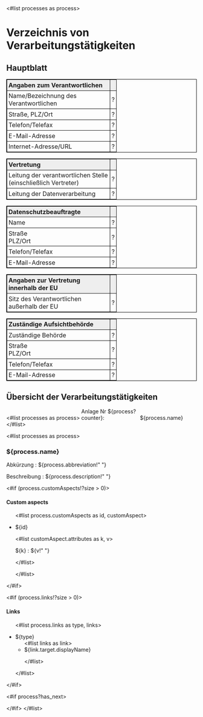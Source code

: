 <style>
  table {
    width: 100%;
    border-collapse: collapse;
    margin-bottom: 3mm;
  }
  table th:first-child, table td:first-child {
    width: 7cm;
  }
  table, th, td {
    border: 1pt solid black;
  }
  th, td {
    padding: 1mm;
  }
  th {
    background-color: #eee;
  }
  
  div.pagebreak {
    page-break-after: always;
  }
  @page {
	@top-center {
	  content: 'Verzeichnis von Verarbeitungstätigkeiten';	
	}
	@bottom-center {
	  content: 'Seite ' counter(page) ' von ' counter(pages);;	
	}
  }
</style>

<bookmarks>
  <bookmark name="Hauptplatt" href="#hauptblatt"> </bookmark>
  <bookmark name="Übersicht der Verarbeitungstätigkeiten" href="#übersicht-der-verarbeitungstätigkeiten">
<#list processes as process>
    <bookmark name="${process.name}" href="#process_${process?counter}" />
</#list>
  </bookmark>
</bookmarks>

# Verzeichnis von Verarbeitungstätigkeiten


## Hauptblatt

| Angaben zum Verantwortlichen  ||
|:---|:---|
| Name/Bezeichnung des Verantwortlichen | ? |
| Straße, PLZ/Ort | ? |
| Telefon/Telefax | ? |
| E-Mail-Adresse | ? |
| Internet-Adresse/URL | ? |


| Vertretung  ||
|:---|:---|
| Leitung der verantwortlichen Stelle<br/>(einschließlich Vertreter) | ? |
| Leitung der Datenverarbeitung | ? |


| Datenschutzbeauftragte  ||
|:---|:---|
| Name | ? |
| Straße<br/>PLZ/Ort | ? |
| Telefon/Telefax | ? |
| E-Mail-Adresse | ? |


| Angaben zur Vertretung innerhalb der EU  ||
|:------------|:-----|
| Sitz des Verantwortlichen<br/>außerhalb der EU | ? |


| Zuständige Aufsichtbehörde  ||
|:---|:---|
| Zuständige Behörde | ? |
| Straße<br/>PLZ/Ort | ? |
| Telefon/Telefax | ? |
| E-Mail-Adresse | ? |


<div class="pagebreak"></div>

## Übersicht der Verarbeitungstätigkeiten

<#list processes as process>
<span style="display:inline-block; width: 4cm;">Anlage Nr ${process?counter}:</span> ${process.name}  
</#list>

<div class="pagebreak"></div>

<#list processes as process>

### <a id="process_${process?counter}"/> ${process.name}

Abkürzung
: ${process.abbreviation!"&nbsp;"}

Beschreibung
: ${process.description!"&nbsp;"}

<#if (process.customAspects!?size > 0)>

#### Custom aspects

<ul>

<#list process.customAspects as id, customAspect>

<li>${id}

<#list customAspect.attributes as k, v>

${k}
: ${v!"&nbsp;"}

</#list>


</li>

</#list>


</ul>

</#if>

<#if (process.links!?size > 0)>

#### Links

<ul>

<#list process.links as type, links>

<li>${type}
<ul>
<#list links as link>

<li>${link.target.displayName}</li>

</#list>
</ul>

</li>

</#list>


</ul>

</#if>


<#if process?has_next>

<div class="pagebreak"></div>

</#if>
</#list>

</body>
</html>
